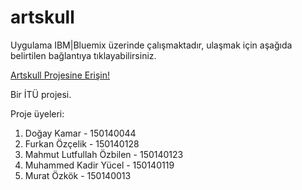 # artskull

Uygulama IBM|Bluemix üzerinde çalışmaktadır, ulaşmak için aşağıda belirtilen bağlantıya tıklayabilirsiniz.

[Artskull Projesine Erişin!](http://artskull.mybluemix.net/)

Bir İTÜ projesi.

Proje üyeleri:

1. Doğay Kamar - 150140044
2. Furkan Özçelik - 150140128
3. Mahmut Lutfullah Özbilen - 150140123
4. Muhammed Kadir Yücel - 150140119
5. Murat Özkök - 150140013


